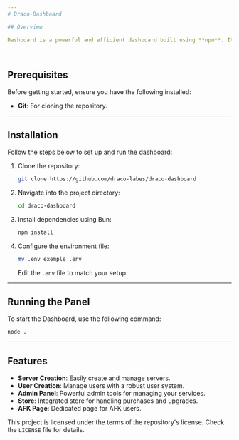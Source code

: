 ```yaml
---
# Draco-Dashboard

## Overview

Dashboard is a powerful and efficient dashboard built using **npm**. It provides features like server creation, user management, an admin panel, a store, an AFK page, and the ability to scan available nodes and images.

---
```


## Prerequisites

Before getting started, ensure you have the following installed:

- **Git**: For cloning the repository.

---

## Installation

Follow the steps below to set up and run the dashboard:

1. Clone the repository:
   ```bash
   git clone https://github.com/draco-labes/draco-dashboard
   ```

2. Navigate into the project directory:
   ```bash
   cd draco-dashboard
   ```

3. Install dependencies using Bun:
   ```bash
   npm install
   ```

4. Configure the environment file:
   ```bash
   mv .env_exemple .env
   ```

   Edit the `.env` file to match your setup.

---

## Running the Panel

To start the Dashboard, use the following command:

```bash
node .
```

---

## Features

- **Server Creation**: Easily create and manage servers.
- **User Creation**: Manage users with a robust user system.
- **Admin Panel**: Powerful admin tools for managing your services.
- **Store**: Integrated store for handling purchases and upgrades.
- **AFK Page**: Dedicated page for AFK users.

This project is licensed under the terms of the repository's license. Check the `LICENSE` file for details.
